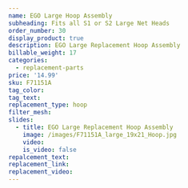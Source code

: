 ```yaml
---
name: EGO Large Hoop Assembly
subheading: Fits all S1 or S2 Large Net Heads
order_number: 30
display_product: true
description: EGO Large Replacement Hoop Assembly
billable_weight: 17
categories:
  - replacement-parts
price: '14.99'
sku: F71151A
tag_color:
tag_text:
replacement_type: hoop
filter_mesh:
slides:
  - title: EGO Large Replacement Hoop Assembly
    image: /images/F71151A_large_19x21_Hoop.jpg
    video:
    is_video: false
repalcement_text:
replacement_link:
replacement_video:
---
```

